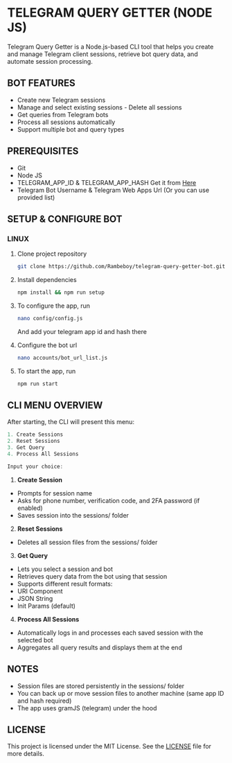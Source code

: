 # TELEGRAM QUERY GETTER (NODE JS)

Telegram Query Getter is a Node.js-based CLI tool that helps you create and manage Telegram client sessions, retrieve bot query data, and automate session processing.

## BOT FEATURES

- Create new Telegram sessions
- Manage and select existing sessions - Delete all sessions
- Get queries from Telegram bots
- Process all sessions automatically
- Support multiple bot and query types

## PREREQUISITES

- Git
- Node JS
- TELEGRAM_APP_ID & TELEGRAM_APP_HASH Get it from [Here](https://my.telegram.org/auth?to=apps)
- Telegram Bot Username & Telegram Web Apps Url (Or you can use provided list)

## SETUP & CONFIGURE BOT
### LINUX

1. Clone project repository
   ```bash
   git clone https://github.com/Rambeboy/telegram-query-getter-bot.git && cd telegram-query-getter-bot
   ```

2. Install dependencies
   ```bash
   npm install && npm run setup
   ```

3. To configure the app, run
   ```bash
   nano config/config.js
   ```
   And add your telegram app id and hash there

4. Configure the bot url
   ```bash
   nano accounts/bot_url_list.js
   ```

5. To start the app, run
   ```bash
   npm run start
   ```

## CLI MENU OVERVIEW

After starting, the CLI will present this menu:

```javascript
1. Create Sessions
2. Reset Sessions
3. Get Query
4. Process All Sessions

Input your choice:
```

1. **Create Session**
- Prompts for session name
- Asks for phone number, verification code, and 2FA password (if enabled)
- Saves session into the sessions/ folder

2. **Reset Sessions**
- Deletes all session files from the sessions/ folder

3. **Get Query**
- Lets you select a session and bot
- Retrieves query data from the bot using that session
- Supports different result formats:
- URI Component
- JSON String
- Init Params (default)

4. **Process All Sessions**
- Automatically logs in and processes each saved session with the selected bot
- Aggregates all query results and displays them at the end

## NOTES

- Session files are stored persistently in the sessions/ folder
- You can back up or move session files to another machine (same app ID and hash required)
- The app uses gramJS (telegram) under the hood

## LICENSE

This project is licensed under the MIT License. See the [LICENSE](LICENSE) file for more details.